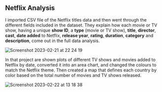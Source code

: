 ## Netflix Analysis 

I imported CSV file of the Netflix titles data and then went through the different fields included in the dataset. 
They explain how each movie or TV show, having a unique **show ID**, a **type** (movie or TV show), 
**title**, **director**, **cast**, **date added** to Netflix, **release year**, **rating**, **duration**, **category** and **description**,
come out in the full data analysis.

![Screenshot 2023-02-21 at 22 24 19](https://user-images.githubusercontent.com/85711789/220461760-5b10a2f7-a5dc-47f4-bc2a-9ac7ba4dd4c6.png)


In that project are shown plots of different TV shows and movies added to Netflix by date, 
converted it into an area chart, and changed the colours to match the Netflix theme. 
Then created a map that defines each country by color based on the total number of movies and TV shows released. 

![Screenshot 2023-02-22 at 13 18 38](https://user-images.githubusercontent.com/85711789/220617753-a4762c94-a858-435e-ad2a-7aa953038858.png)

